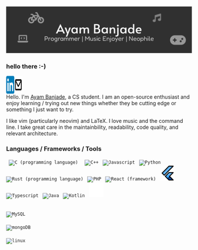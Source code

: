 ![banner-github](https://raw.githubusercontent.com/BrainTeazer/BrainTeazer/893ccaf8cdc27878fde21f2c6efc0f73f5755433/assests/banner-github.svg)

### hello there :-)

<a href='https://www.linkedin.com/in/ayambanjade/'>
    <img align='left' alt='linkedin' width='22px' height='48px' src='./assests/linkedin.svg'/>
</a>
<a href='mailto:ayam.banjade@gmail.com'>
    <img align='left' alt='email' width='22px' height='48px' src='./assests/email.svg'/>
</a>

<br /> <br />

Hello. I'm [Ayam Banjade](https://brainteazer.github.io), a CS student. I am an open-source enthusiast and enjoy learning / trying out new things whether they be cutting edge or something I just want to try.

I like vim (particularly neovim) and LaTeX. I love music and the command line. I take great care in the maintainbility, readability, code quality, and relevant architecture.

### Languages / Frameworks / Tools

<p float="left">
  <code> <img width="40" alt="C (programming language)" title="C (programming language)" src="./assests/c.png"/> </code>
  <code> <img width="40" alt="C++" title="C++" src="./assests/cpp.png" /></code>
  <code> <img width="40" alt="Javascript" title="Javascript" src="./assests/js.png"/></code>
  <code> <img width="40" alt="Python" title="Python" src="./assests/python.png" /></code>
  <code> <img width="40" alt="Rust (programming language)" title="Rust (programming language)" src="./assests/rust.png" /></code>
  <code> <img width="40" alt="PHP" title="PHP" src="./assests/php.png" /></code>
  <code> <img width="40" alt="React (framework)" title="React (framework)" src="./assests/react.png" /></code>
  <code> <img width="40" alt="Flutter (programming language)" title="Flutter (programming language)" src="./assests/flutter.png" /></code>
  <code> <img width="40" alt="Typescript" title="Typescript" src="./assests/typescript.png" /></code>
  <code> <img width="40" alt="Java" title="Java" src="./assests/java.png" /></code>
  <code> <img width="40" alt="Kotlin" title="Kotlin" src="./assests/kotlin.png" /></code>
  <code> <img width="40" alt="Next.js" title="Next.js" src="./assests/nextjs.png" /></code>

<br />

  <code> <img width="40" alt="MySQL" title="MYSQL" src="./assests/mysql.png" /> </code>
  <code> <img width="40" alt="mongoDB" title="mongoDB" src="./assests/mongodb.png" /> </code>
  <code> <img width="40" alt="linux" title="Linux (Operating System)" src="./assests/linux.png" /> </code>
</p>
